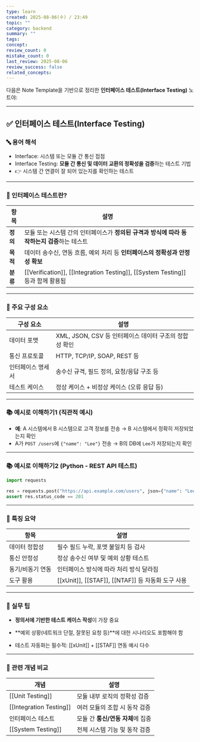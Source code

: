 ```yaml
---
type: learn
created: 2025-08-06(수) / 23:49
topic: ""
category: backend
summary: ""
tags: 
concept: 
review_count: 0
mistake_count: 0
last_review: 2025-08-06
review_success: false
related_concepts:
---
```

다음은 Note Template을 기반으로 정리한 **인터페이스 테스트(Interface Testing)** 노트야:

---


## ✅ 인터페이스 테스트(Interface Testing)

### 🔤 용어 해석

- Interface: 시스템 또는 모듈 간 통신 접점
- Interface Testing: **모듈 간 통신 및 데이터 교환의 정확성을 검증**하는 테스트 기법
- 👉 시스템 간 연결이 잘 되어 있는지를 확인하는 테스트

---

### 🧩 인터페이스 테스트란?

| 항목 | 설명 |
|------|------|
| **정의** | 모듈 또는 시스템 간의 인터페이스가 **정의된 규격과 방식에 따라 동작하는지 검증**하는 테스트 |
| **목적** | 데이터 송수신, 연동 흐름, 예외 처리 등 **인터페이스의 정확성과 안정성 확보** |
| **분류** | [[Verification]], [[Integration Testing]], [[System Testing]] 등과 함께 활용됨 |

---

### 🧱 주요 구성 요소

| 구성 요소 | 설명 |
|-----------|------|
| 데이터 포맷 | XML, JSON, CSV 등 인터페이스 데이터 구조의 정합성 확인 |
| 통신 프로토콜 | HTTP, TCP/IP, SOAP, REST 등 |
| 인터페이스 명세서 | 송수신 규격, 필드 정의, 요청/응답 구조 등 |
| 테스트 케이스 | 정상 케이스 + 비정상 케이스 (오류 응답 등) |

---

### 📚 예시로 이해하기1 (직관적 예시)

- **예**: A 시스템에서 B 시스템으로 고객 정보를 전송 → B 시스템에서 정확히 저장되었는지 확인  
- A가 `POST /users`에 `{"name": "Lee"}` 전송 → B의 DB에 `Lee`가 저장되는지 확인

---

### 📚 예시로 이해하기2 (Python - REST API 테스트)

```python
import requests

res = requests.post("https://api.example.com/users", json={"name": "Lee"})
assert res.status_code == 201
````

---

### 🧠 특징 요약

|항목|설명|
|---|---|
|데이터 정합성|필수 필드 누락, 포맷 불일치 등 검사|
|통신 안정성|정상 송수신 여부 및 예외 상황 테스트|
|동기/비동기 연동|인터페이스 방식에 따라 처리 방식 달라짐|
|도구 활용|[[xUnit]], [[STAF]], [[NTAF]] 등 자동화 도구 사용|

---

### 🎯 실무 팁

- **정의서에 기반한 테스트 케이스 작성**이 가장 중요
    
- **예외 상황(네트워크 단절, 잘못된 요청 등)**에 대한 시나리오도 포함해야 함
    
- 테스트 자동화는 필수적: [[xUnit]] + [[STAF]] 연동 예시 다수
    

---

### 🧩 관련 개념 비교

|개념|설명|
|---|---|
|[[Unit Testing]]|모듈 내부 로직의 정확성 검증|
|[[Integration Testing]]|여러 모듈의 조합 시 동작 검증|
|인터페이스 테스트|모듈 간 **통신/연동 자체**에 집중|
|[[System Testing]]|전체 시스템 기능 및 동작 검증|

